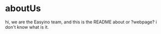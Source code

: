 # aboutUs
hi, we are the Easyino team, and this is the README about or ?webpage? i don't know what is it.
